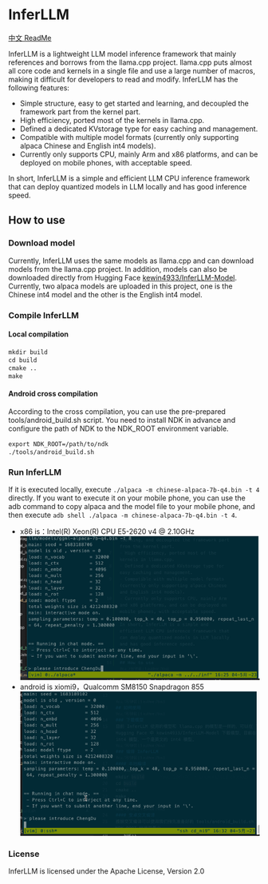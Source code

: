 # InferLLM 
[中文 ReadMe](./README_Chinese.md)

InferLLM is a lightweight LLM model inference framework that mainly references and borrows from the llama.cpp project. llama.cpp puts almost all core code and kernels in a single file and use a large number of macros, making it difficult for developers to read and modify. InferLLM has the following features:

- Simple structure, easy to get started and learning, and decoupled the framework part from the kernel part.
- High efficiency, ported most of the kernels in llama.cpp.
- Defined a dedicated KVstorage type for easy caching and management.
- Compatible with multiple model formats (currently only supporting alpaca Chinese and English int4 models).
- Currently only supports CPU, mainly Arm and x86 platforms, and can be deployed on mobile phones, with acceptable speed.

In short, InferLLM is a simple and efficient LLM CPU inference framework that can deploy quantized models in LLM locally and has good inference speed.

## How to use
### Download model
Currently, InferLLM uses the same models as llama.cpp and can download models from the llama.cpp project. In addition, models can also be downloaded directly from Hugging Face [kewin4933/InferLLM-Model](https://huggingface.co/kewin4933/InferLLM-Model/tree/main). Currently, two alpaca models are uploaded in this project, one is the Chinese int4 model and the other is the English int4 model.

### Compile InferLLM
#### Local compilation
```shell
mkdir build
cd build
cmake ..
make
```
#### Android cross compilation
According to the cross compilation, you can use the pre-prepared tools/android_build.sh script. You need to install NDK in advance and configure the path of NDK to the NDK_ROOT environment variable.
```shell
export NDK_ROOT=/path/to/ndk
./tools/android_build.sh
```
### Run InferLLM
If it is executed locally, execute `./alpaca -m chinese-alpaca-7b-q4.bin -t 4` directly. If you want to execute it on your mobile phone, you can use the adb command to copy alpaca and the model file to your mobile phone, and then execute `adb shell ./alpaca -m chinese-alpaca-7b-q4.bin -t 4`. 
- x86 is：Intel(R) Xeon(R) CPU E5-2620 v4 @ 2.10GHz
![x86 running](./asserts/x86.gif)
- android is xiomi9，Qualcomm SM8150 Snapdragon 855
![android running](./asserts/android.gif)

### License
InferLLM is licensed under the Apache License, Version 2.0
